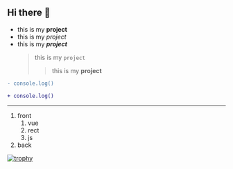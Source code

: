 ## Hi there 👋

 - this is my **project**
 - this is my *project*
 - this is my ***project***
   > this is my `project`
   >> this is my **project**
```diff
- console.log()

+ console.log()
```
----
1. front
    1. vue
    2. rect
    3. js
2. back


[![trophy](https://github-profile-trophy.vercel.app/?username=Erfan-Esmaili)](https://github.com/ryo-ma/github-profile-trophy)
